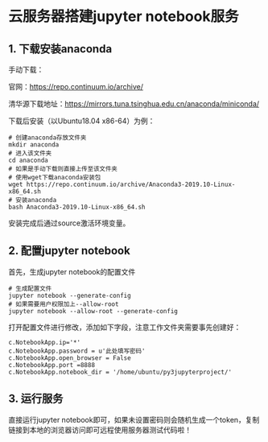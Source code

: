 # 云服务器搭建jupyter notebook服务

## 1. 下载安装anaconda

手动下载：

官网：https://repo.continuum.io/archive/

清华源下载地址：https://mirrors.tuna.tsinghua.edu.cn/anaconda/miniconda/

下载后安装（以Ubuntu18.04 x86-64）为例：

```
# 创建anaconda存放文件夹
mkdir anaconda
# 进入该文件夹
cd anaconda
# 如果是手动下载则直接上传至该文件夹
# 使用wget下载anaconda安装包
wget https://repo.continuum.io/archive/Anaconda3-2019.10-Linux-x86_64.sh
# 安装anaconda
bash Anaconda3-2019.10-Linux-x86_64.sh
```

安装完成后通过source激活环境变量。

## 2. 配置jupyter notebook

首先，生成jupyter notebook的配置文件

```
# 生成配置文件
jupyter notebook --generate-config
# 如果需要用户权限加上--allow-root
jupyter notebook --allow-root --generate-config
```

打开配置文件进行修改，添加如下字段，注意工作文件夹需要事先创建好：

```
c.NotebookApp.ip='*'
c.NotebookApp.password = u'此处填写密码'
c.NotebookApp.open_browser = False
c.NotebookApp.port =8888
c.NotebookApp.notebook_dir = '/home/ubuntu/py3jupyterproject/'
```

## 3. 运行服务

直接运行jupyter notebook即可，如果未设置密码则会随机生成一个token，复制链接到本地的浏览器访问即可远程使用服务器测试代码啦！

